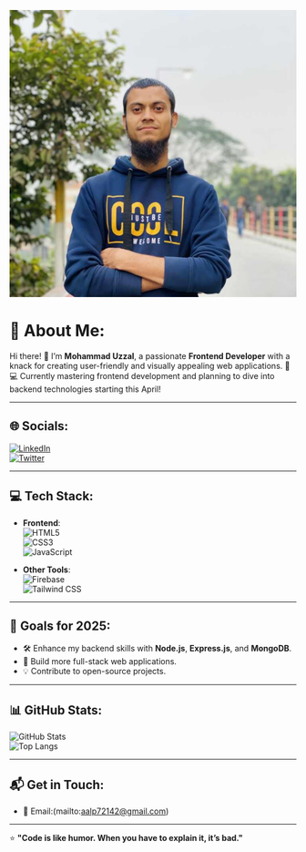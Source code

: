 ![Hello, I'm Uzzal!](https://github.com/mohammaduzzal/mohammaduzzal/blob/main/img.jpg)
# 💫 About Me:
Hi there! 👋 I’m **Mohammad Uzzal**, a passionate **Frontend Developer** with a knack for creating user-friendly and visually appealing web applications. 🚀  
💻 Currently mastering frontend development and planning to dive into backend technologies starting this April!  

---

## 🌐 Socials:
[![LinkedIn](https://img.shields.io/badge/LinkedIn-%230077B5.svg?logo=linkedin&logoColor=white)](https://www.linkedin.com/in/mohammad-uzzal-289a24283/)  
[![Twitter](https://img.shields.io/badge/Twitter-%231DA1F2.svg?logo=twitter&logoColor=white)]((https://x.com/bright0001011))  


---

## 💻 Tech Stack:
- **Frontend**:  
  ![HTML5](https://img.shields.io/badge/HTML5-%23E34F26.svg?style=flat&logo=html5&logoColor=white)  
  ![CSS3](https://img.shields.io/badge/CSS3-%231572B6.svg?style=flat&logo=css3&logoColor=white)  
  ![JavaScript](https://img.shields.io/badge/JavaScript-%23F7DF1E.svg?style=flat&logo=javascript&logoColor=black)  

- **Other Tools**:  
  ![Firebase](https://img.shields.io/badge/Firebase-%23FFCA28.svg?style=flat&logo=firebase&logoColor=black)  
  ![Tailwind CSS](https://img.shields.io/badge/TailwindCSS-%2338B2AC.svg?style=flat&logo=tailwind-css&logoColor=white)  

---

## 🔭 Goals for 2025:
- 🛠️ Enhance my backend skills with **Node.js**, **Express.js**, and **MongoDB**.  
- 🌟 Build more full-stack web applications.  
- 💡 Contribute to open-source projects.  

---

## 📊 GitHub Stats:
![GitHub Stats](https://github-readme-stats.vercel.app/api?username=mohammaduzzal&show_icons=true&theme=radical)  
![Top Langs](https://github-readme-stats.vercel.app/api/top-langs/?username=mohammaduzzal&layout=compact&theme=radical)

---

## 📬 Get in Touch:
- 📧 Email:(mailto:aalp72142@gmail.com)  
  

---

⭐️ **"Code is like humor. When you have to explain it, it’s bad."**

